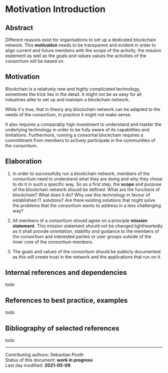 # Motivation Introduction

## Abstract

Different reasons exist for organisations to set up a dedicated blockchain network. This **motivation** needs to be transparent and evident in order to align current and future members with the scope of the activity, the mission statement as well as the goals and values values the activities of the consortium will be based on.

## Motivation

 Blockchain is a relatively new and highly complicated technology, sometimes the trick lies in the detail. It might not be as easy for all industries alike to set up and maintain a blockchain network. 
 
 While it's true, that in theory any blockchain network can be adapted to the needs of the consortium, in practice it might not make sense. 
 
 It also requires a comparably high investment to understand and master the underlying technology in order to be fully aware of its capabilities and limitations. Furthermore, running a consortial blockchain requires a committment from members to actively participate in the communities of the consortium.
 
    
## Elaboration

1) In order to successfully run a blockchain network, members of the consortium need to understand what they are doing and why they chose to do it in such a specific way. So as a first step, the **scope** and purpose of the blockchain network should be defined. What are the functions of blockchain? What does it do? Why use this technology in favour of established IT solutions? Are there existing solutions that might solve the problems that the consortium wants to address in a less challenging way?

2) All members of a consortium should agree on a principle **mission statement**. This mission statement should not be changed lightheartedly as it shall provide orientation, stability and guidance to the members of the consortium and interested parties or user groups outside of the inner core of the consortium members.

3) The goals and values of the consortium should be publicly documented as this will create trust in the network and the applications that run on it. 

## Internal references and dependencies

*todo*

## References to best practice, examples  

*todo*
	
## Bibliography of selected references

*todo*

________

Contributing authors: Sebastian Posth    
Status of this document: **work in progress**    
Last day modified: **2021-05-09**   